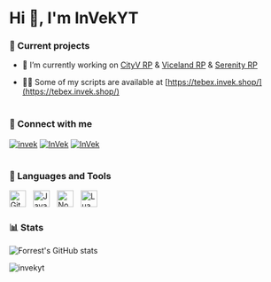 # Hi 👋, I'm InVekYT

### 🚧 Current projects

- 🔭 I’m currently working on [CityV RP](https://discord.gg/cityv) & [Viceland RP](https://discord.gg/viceland) & [Serenity RP](https://discord.gg/serenityfa)

- 👨‍💻 Some of my scripts are available at [https://tebex.invek.shop/](https://tebex.invek.shop/)

#

### 📲 Connect with me
<p align="left">
<a href="https://www.youtube.com/channel/UCe_w2gvQmYpcojO6vy1RBfw" target="blank"><img align="center" src="https://img.shields.io/badge/SUBSCRIBE-ME?style=for-the-badge&logo=youtube&color=red" alt="invek" /></a>
<a href="https://github.com/InVekYT" target="blank"><img align="center" src="https://img.shields.io/github/followers/InVekYT?style=for-the-badge&logo=github&logoColor=white&label=Github&color=grey" alt="InVek"/></a>
<a href="https://www.twitch.tv/invekyt" target="blank"><img align="center" src="https://img.shields.io/badge/FOLLOW-ME?style=for-the-badge&logo=twitch&logoColor=white&color=purple" alt="InVek"/></a>
</p>

#

### 🧰 Languages and Tools

<img align="left" alt="Git" width="30px" style="padding-right:10px;" src="https://cdn.jsdelivr.net/gh/devicons/devicon/icons/git/git-original.svg" />
<img align="left" alt="JavaScript" width="30px" style="padding-right:10px;" src="https://cdn.jsdelivr.net/gh/devicons/devicon/icons/javascript/javascript-plain.svg" />
<img align="left" alt="NodeJS" width="30px" style="padding-right:10px;" src="https://cdn.jsdelivr.net/gh/devicons/devicon/icons/nodejs/nodejs-original.svg" />
<img align="left" alt="Lua" width="30px" style="padding-right:10px;" src="https://cdn.jsdelivr.net/gh/devicons/devicon/icons/lua/lua-original.svg" />

<br/>

#

### 📊 Stats
![Forrest's GitHub stats](https://github-readme-stats.vercel.app/api?username=InVekYT&show_icons=true&theme=radical)

<p align="left"> <img src="https://komarev.com/ghpvc/?username=invekyt&label=Profile%20views&color=0e75b6&style=flat" alt="invekyt" /> </p>

#
